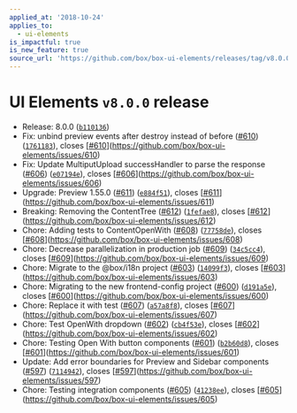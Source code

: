 ```yaml
---
applied_at: '2018-10-24'
applies_to:
  - ui-elements
is_impactful: true
is_new_feature: true
source_url: 'https://github.com/box/box-ui-elements/releases/tag/v8.0.0'
---
```


# UI Elements `v8.0.0` release


* Release: 8.0.0 ([`b110136`](https://github.com/box/box-ui-elements/commit[`b110136`](https://github.com/box/box-ui-elements/commit/b110136)))
* Fix: unbind preview events after destroy instead of before ([#610](https://github.com/box/box-ui-elements/pull/610)) ([`1761183`](https://github.com/box/box-ui-elements/commit[`1761183`](https://github.com/box/box-ui-elements/commit/1761183))), closes [[#610](https://github.com/box/box-ui-elements/pull/610)](https://github.com/box/box-ui-elements/issues/610)
* Fix: Update MultiputUpload successHandler to parse the response ([#606](https://github.com/box/box-ui-elements/pull/606)) ([`e07194e`](https://github.com/box/box-ui-elements/commit[`e07194e`](https://github.com/box/box-ui-elements/commit/e07194e))), closes [[#606](https://github.com/box/box-ui-elements/pull/606)](https://github.com/box/box-ui-elements/issues/606)
* Upgrade: Preview 1.55.0 ([#611](https://github.com/box/box-ui-elements/pull/611)) ([`e884f51`](https://github.com/box/box-ui-elements/commit[`e884f51`](https://github.com/box/box-ui-elements/commit/e884f51))), closes [[#611](https://github.com/box/box-ui-elements/pull/611)](https://github.com/box/box-ui-elements/issues/611)
* Breaking: Removing the ContentTree ([#612](https://github.com/box/box-ui-elements/pull/612)) ([`1fefae8`](https://github.com/box/box-ui-elements/commit[`1fefae8`](https://github.com/box/box-ui-elements/commit/1fefae8))), closes [[#612](https://github.com/box/box-ui-elements/pull/612)](https://github.com/box/box-ui-elements/issues/612)
* Chore: Adding tests to ContentOpenWith ([#608](https://github.com/box/box-ui-elements/pull/608)) ([`77758de`](https://github.com/box/box-ui-elements/commit[`77758de`](https://github.com/box/box-ui-elements/commit/77758de))), closes [[#608](https://github.com/box/box-ui-elements/pull/608)](https://github.com/box/box-ui-elements/issues/608)
* Chore: Decrease parallelization in production job ([#609](https://github.com/box/box-ui-elements/pull/609)) ([`34c5cc4`](https://github.com/box/box-ui-elements/commit[`34c5cc4`](https://github.com/box/box-ui-elements/commit/34c5cc4))), closes [[#609](https://github.com/box/box-ui-elements/pull/609)](https://github.com/box/box-ui-elements/issues/609)
* Chore: Migrate to the @box/i18n project ([#603](https://github.com/box/box-ui-elements/pull/603)) ([`14099f3`](https://github.com/box/box-ui-elements/commit[`14099f3`](https://github.com/box/box-ui-elements/commit/14099f3))), closes [[#603](https://github.com/box/box-ui-elements/pull/603)](https://github.com/box/box-ui-elements/issues/603)
* Chore: Migrating to the new frontend-config project ([#600](https://github.com/box/box-ui-elements/pull/600)) ([`d191a5e`](https://github.com/box/box-ui-elements/commit[`d191a5e`](https://github.com/box/box-ui-elements/commit/d191a5e))), closes [[#600](https://github.com/box/box-ui-elements/pull/600)](https://github.com/box/box-ui-elements/issues/600)
* Chore: Replace it with test ([#607](https://github.com/box/box-ui-elements/pull/607)) ([`a57a8f8`](https://github.com/box/box-ui-elements/commit[`a57a8f8`](https://github.com/box/box-ui-elements/commit/a57a8f8))), closes [[#607](https://github.com/box/box-ui-elements/pull/607)](https://github.com/box/box-ui-elements/issues/607)
* Chore: Test OpenWith dropdown ([#602](https://github.com/box/box-ui-elements/pull/602)) ([`cb4f53e`](https://github.com/box/box-ui-elements/commit[`cb4f53e`](https://github.com/box/box-ui-elements/commit/cb4f53e))), closes [[#602](https://github.com/box/box-ui-elements/pull/602)](https://github.com/box/box-ui-elements/issues/602)
* Chore: Testing Open With button components ([#601](https://github.com/box/box-ui-elements/pull/601)) ([`b2b60d8`](https://github.com/box/box-ui-elements/commit[`b2b60d8`](https://github.com/box/box-ui-elements/commit/b2b60d8))), closes [[#601](https://github.com/box/box-ui-elements/pull/601)](https://github.com/box/box-ui-elements/issues/601)
* Update: Add error boundaries for Preview and Sidebar components ([#597](https://github.com/box/box-ui-elements/pull/597)) ([`7114942`](https://github.com/box/box-ui-elements/commit[`7114942`](https://github.com/box/box-ui-elements/commit/7114942))), closes [[#597](https://github.com/box/box-ui-elements/pull/597)](https://github.com/box/box-ui-elements/issues/597)
*  Chore: Testing integration components ([#605](https://github.com/box/box-ui-elements/pull/605)) ([`41238ee`](https://github.com/box/box-ui-elements/commit[`41238ee`](https://github.com/box/box-ui-elements/commit/41238ee))), closes [[#605](https://github.com/box/box-ui-elements/pull/605)](https://github.com/box/box-ui-elements/issues/605)



